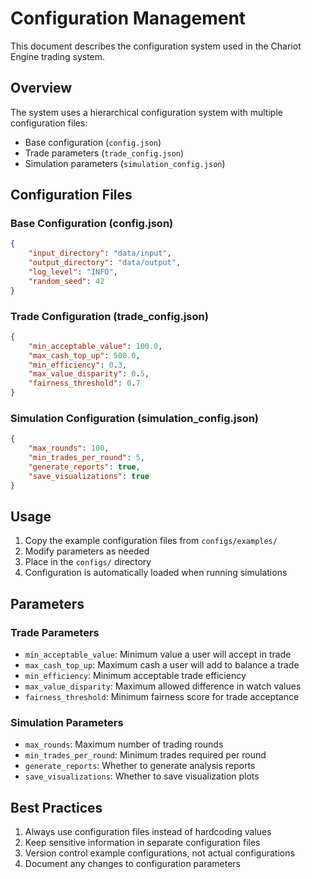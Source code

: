 # Configuration Management

This document describes the configuration system used in the Chariot Engine trading system.

## Overview

The system uses a hierarchical configuration system with multiple configuration files:
- Base configuration (`config.json`)
- Trade parameters (`trade_config.json`)
- Simulation parameters (`simulation_config.json`)

## Configuration Files

### Base Configuration (config.json)
```json
{
    "input_directory": "data/input",
    "output_directory": "data/output",
    "log_level": "INFO",
    "random_seed": 42
}
```

### Trade Configuration (trade_config.json)
```json
{
    "min_acceptable_value": 100.0,
    "max_cash_top_up": 500.0,
    "min_efficiency": 0.3,
    "max_value_disparity": 0.5,
    "fairness_threshold": 0.7
}
```

### Simulation Configuration (simulation_config.json)
```json
{
    "max_rounds": 100,
    "min_trades_per_round": 5,
    "generate_reports": true,
    "save_visualizations": true
}
```

## Usage

1. Copy the example configuration files from `configs/examples/`
2. Modify parameters as needed
3. Place in the `configs/` directory
4. Configuration is automatically loaded when running simulations

## Parameters

### Trade Parameters
- `min_acceptable_value`: Minimum value a user will accept in trade
- `max_cash_top_up`: Maximum cash a user will add to balance a trade
- `min_efficiency`: Minimum acceptable trade efficiency
- `max_value_disparity`: Maximum allowed difference in watch values
- `fairness_threshold`: Minimum fairness score for trade acceptance

### Simulation Parameters
- `max_rounds`: Maximum number of trading rounds
- `min_trades_per_round`: Minimum trades required per round
- `generate_reports`: Whether to generate analysis reports
- `save_visualizations`: Whether to save visualization plots

## Best Practices

1. Always use configuration files instead of hardcoding values
2. Keep sensitive information in separate configuration files
3. Version control example configurations, not actual configurations
4. Document any changes to configuration parameters 